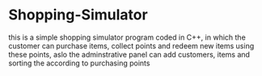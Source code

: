 # Shopping-Simulator
 this is a simple shopping simulator program coded in C++, in which the customer can purchase items, collect points and redeem new items using these points, aslo the adminstrative panel can add customers, items and sorting the according to purchasing points 
